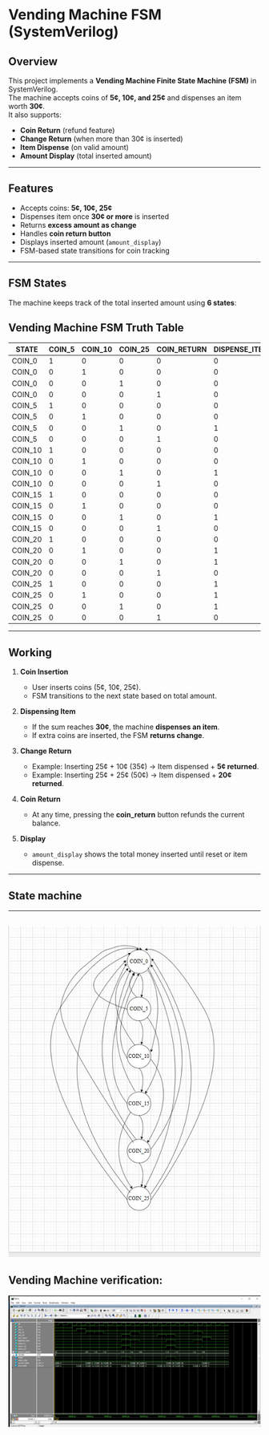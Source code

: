 


#  Vending Machine FSM (SystemVerilog)

##  Overview
This project implements a **Vending Machine Finite State Machine (FSM)** in SystemVerilog.  
The machine accepts coins of **5¢, 10¢, and 25¢** and dispenses an item worth **30¢**.  
It also supports:
- **Coin Return** (refund feature)
- **Change Return** (when more than 30¢ is inserted)
- **Item Dispense** (on valid amount)
- **Amount Display** (total inserted amount)

---

##  Features
- Accepts coins: **5¢, 10¢, 25¢**
- Dispenses item once **30¢ or more** is inserted
- Returns **excess amount as change**
- Handles **coin return button**
- Displays inserted amount (`amount_display`)
- FSM-based state transitions for coin tracking

---

##  FSM States
The machine keeps track of the total inserted amount using **6 states**:
## Vending Machine FSM Truth Table

| **STATE** | **COIN_5** | **COIN_10** | **COIN_25** | **COIN_RETURN** | **DISPENSE_ITEM** | **RETURN_5** | **RETURN_10** | **RETURN_25** | **AMOUNT_DISPLAY** | **NEXT_STATE** |
|-----------|------------|-------------|-------------|-----------------|-------------------|--------------|---------------|---------------|--------------------|----------------|
| COIN_0    | 1          | 0           | 0           | 0               | 0                 | 0            | 0             | 0             | 5                  | COIN_5         |
| COIN_0    | 0          | 1           | 0           | 0               | 0                 | 0            | 0             | 0             | 10                 | COIN_10        |
| COIN_0    | 0          | 0           | 1           | 0               | 0                 | 0            | 0             | 0             | 25                 | COIN_25        |
| COIN_0    | 0          | 0           | 0           | 1               | 0                 | 0            | 0             | 0             | 0                  | COIN_0         |
| COIN_5    | 1          | 0           | 0           | 0               | 0                 | 0            | 0             | 0             | 10                 | COIN_10        |
| COIN_5    | 0          | 1           | 0           | 0               | 0                 | 0            | 0             | 0             | 15                 | COIN_15        |
| COIN_5    | 0          | 0           | 1           | 0               | 1                 | 0            | 0             | 0             | 0                  | COIN_0         |
| COIN_5    | 0          | 0           | 0           | 1               | 0                 | 1            | 0             | 0             | 0                  | COIN_0         |
| COIN_10   | 1          | 0           | 0           | 0               | 0                 | 0            | 0             | 0             | 15                 | COIN_15        |
| COIN_10   | 0          | 1           | 0           | 0               | 0                 | 0            | 0             | 0             | 20                 | COIN_20        |
| COIN_10   | 0          | 0           | 1           | 0               | 1                 | 1            | 0             | 0             | 0                  | COIN_0         |
| COIN_10   | 0          | 0           | 0           | 1               | 0                 | 0            | 1             | 0             | 0                  | COIN_0         |
| COIN_15   | 1          | 0           | 0           | 0               | 0                 | 0            | 0             | 0             | 20                 | COIN_20        |
| COIN_15   | 0          | 1           | 0           | 0               | 0                 | 0            | 0             | 0             | 25                 | COIN_25        |
| COIN_15   | 0          | 0           | 1           | 0               | 1                 | 0            | 1             | 0             | 0                  | COIN_0         |
| COIN_15   | 0          | 0           | 0           | 1               | 0                 | 1            | 1             | 0             | 0                  | COIN_0         |
| COIN_20   | 1          | 0           | 0           | 0               | 0                 | 0            | 0             | 0             | 25                 | COIN_25        |
| COIN_20   | 0          | 1           | 0           | 0               | 1                 | 0            | 0             | 0             | 0                  | COIN_0         |
| COIN_20   | 0          | 0           | 1           | 0               | 1                 | 1            | 1             | 0             | 0                  | COIN_0         |
| COIN_20   | 0          | 0           | 0           | 1               | 0                 | 0            | 2             | 0             | 0                  | COIN_0         |
| COIN_25   | 1          | 0           | 0           | 0               | 1                 | 0            | 0             | 0             | 0                  | COIN_0         |
| COIN_25   | 0          | 1           | 0           | 0               | 1                 | 1            | 0             | 0             | 0                  | COIN_0         |
| COIN_25   | 0          | 0           | 1           | 0               | 1                 | 0            | 2             | 0             | 0                  | COIN_0         |
| COIN_25   | 0          | 0           | 0           | 1               | 0                 | 0            | 0             | 1             | 0                  | COIN_0         |


---

##  Working
1. **Coin Insertion**
   - User inserts coins (5¢, 10¢, 25¢).
   - FSM transitions to the next state based on total amount.

2. **Dispensing Item**
   - If the sum reaches **30¢**, the machine **dispenses an item**.
   - If extra coins are inserted, the FSM **returns change**.

3. **Change Return**
   - Example: Inserting 25¢ + 10¢ (35¢) → Item dispensed + **5¢ returned**.  
   - Example: Inserting 25¢ + 25¢ (50¢) → Item dispensed + **20¢ returned**.

4. **Coin Return**
   - At any time, pressing the **coin_return** button refunds the current balance.

5. **Display**
   - `amount_display` shows the total money inserted until reset or item dispense.

---

## State machine
---
![Vending Machine FSM](images/vending_machine.png)
---

##  Vending Machine verification:
 
![Vending Machine FSM](images/vending_machine_tb.png)

